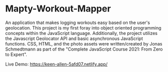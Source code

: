 # Mapty-Workout-Mapper
  An application that makes logging workouts easy based on the user's geolocation. This project is my first foray into object oriented programming concepts within the JavaScript language. Additionally, the project utilizes the Javascript Geolocator API and basic asynchronous JavaScript functions.
CSS, HTML, and the photo assets were written/created by Jonas Schmedtmann as part of the "Complete JavaScript Course 2021: From Zero to Expert". 

Live Demo: https://keen-allen-5afd07.netlify.app/
